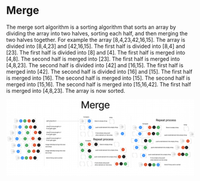 # Merge

The merge sort algorithm is a sorting algorithm that sorts an array by dividing the array into two halves, sorting each half, and then merging the two halves together. For example the array [8,4,23,42,16,15]. The array is divided into [8,4,23] and [42,16,15]. The first half is divided into [8,4] and [23]. The first half is divided into [8] and [4]. The first half is merged into [4,8]. The second half is merged into [23]. The first half is merged into [4,8,23]. The second half is divided into [42] and [16,15]. The first half is merged into [42]. The second half is divided into [16] and [15]. The first half is merged into [16]. The second half is merged into [15]. The second half is merged into [15,16]. The second half is merged into [15,16,42]. The first half is merged into [4,8,23]. The array is now sorted.

![merge](merge.png)

<!-- resources I use to help me solve this problem https://www.youtube.com/watch?v=qInXNtKaf4Q & https://www.youtube.com/watch?v=wXZyuJqNk9U -->
